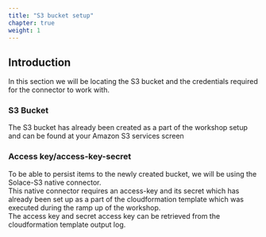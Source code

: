 ```yaml
---
title: "S3 bucket setup"
chapter: true
weight: 1 
---
```


## Introduction
In this section we will be locating the S3 bucket and the credentials required for the connector to work with.

### S3 Bucket
The S3 bucket has already been created as a part of the workshop setup and can be found at your Amazon S3 services screen

###  Access key/access-key-secret
To be able to persist items to the newly created bucket, we will be using the Solace-S3 native connector. \
This native connector requires an access-key and its secret which has already been set up as a part of the cloudformation template which was executed during the ramp up of the workshop.\
The access key and secret access key can be retrieved from the cloudformation template output log.